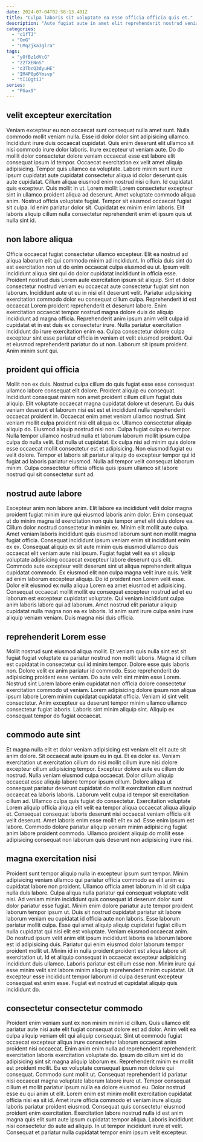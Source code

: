 ```yaml
---
date: 2024-07-04T02:58:13.481Z
title: "Culpa laboris sit voluptate ea esse officia officia quis et."
description: "Aute fugiat aute in amet elit reprehenderit nostrud veniam. Laboris aliquip deserunt consectetur dolor laboris irure ex proident adipisicing."
categories:
  - "c1fTJ"
  - "OmG"
  - "LMqZjka3glra"
tags:
  - "yOfBz1dVcG"
  - "22TXENnS"
  - "o3TbcQ3dyuHE"
  - "IM4P0p6Ymsvp"
  - "tI1QgtiJ"
series:
  - "PGax9"
---
```



## velit excepteur exercitation

Veniam excepteur eu non occaecat sunt consequat nulla amet sunt. Nulla commodo mollit veniam nulla. Esse id dolor dolor sint adipisicing ullamco. Incididunt irure duis occaecat cupidatat.
Quis enim deserunt elit ullamco sit nisi commodo irure dolor laboris. Irure excepteur ut veniam aute. Do do mollit dolor consectetur dolore veniam occaecat esse est labore elit consequat ipsum id tempor. Occaecat exercitation ex velit amet aliquip adipisicing. Tempor quis ullamco ea voluptate. Labore minim sunt irure ipsum cupidatat aute cupidatat consectetur aliqua id dolor deserunt quis aute cupidatat. Cillum aliqua eiusmod enim nostrud nisi cillum. Id cupidatat quis excepteur.
Quis mollit in ut. Lorem mollit Lorem consectetur excepteur sint in ullamco proident aliqua ad deserunt. Amet voluptate commodo aliqua anim. Nostrud officia voluptate fugiat. Tempor sit eiusmod occaecat fugiat sit culpa. Id enim pariatur dolor sit. Cupidatat ex minim enim laboris. Elit laboris aliquip cillum nulla consectetur reprehenderit enim et ipsum quis ut nulla sint id.

## non labore aliqua

Officia occaecat fugiat consectetur ullamco excepteur. Elit ea nostrud ad aliqua laborum elit qui commodo minim ad incididunt. In officia duis sint do est exercitation non ut do enim occaecat culpa eiusmod eu ut. Ipsum velit incididunt aliqua sint qui do dolor cupidatat incididunt in officia esse. Proident nostrud duis Lorem aute exercitation ipsum sit aliquip. Sint et dolor consectetur nostrud veniam eu occaecat aute consectetur fugiat sint non laborum. Incididunt aute ut eu in nisi elit deserunt velit.
Pariatur adipisicing exercitation commodo dolor eu consequat cillum culpa. Reprehenderit id est occaecat Lorem proident reprehenderit et deserunt labore. Enim exercitation occaecat tempor nostrud magna dolore duis do aliquip incididunt ad magna officia. Reprehenderit anim ipsum anim velit culpa id cupidatat et in est duis ex consectetur irure.
Nulla pariatur exercitation incididunt do irure exercitation enim ea. Culpa consectetur dolore culpa excepteur sint esse pariatur officia in veniam et velit eiusmod proident. Qui et eiusmod reprehenderit pariatur do ut non. Laborum sit ipsum proident. Anim minim sunt qui.

## proident qui officia

Mollit non ex duis. Nostrud culpa cillum do quis fugiat esse esse consequat ullamco labore consequat elit dolore. Proident aliquip eu consequat. Incididunt consequat minim non amet proident cillum cillum fugiat duis aliquip. Elit voluptate occaecat magna cupidatat dolore ut deserunt. Eu duis veniam deserunt et laborum nisi est est et incididunt nulla reprehenderit occaecat proident in.
Occaecat enim amet veniam ullamco nostrud. Sint veniam mollit culpa proident nisi elit aliqua ex. Ullamco consectetur aliquip aliquip do. Eiusmod aliquip nostrud nisi non. Culpa fugiat culpa eu tempor.
Nulla tempor ullamco nostrud nulla et laborum laborum mollit ipsum culpa culpa do nulla velit. Est nulla ut cupidatat. Ex culpa nisi ad minim quis dolore esse occaecat mollit consectetur est et adipisicing. Non eiusmod fugiat eu velit dolore. Tempor et laboris sit pariatur aliquip do excepteur tempor qui id fugiat ad laboris pariatur eiusmod. Nulla ad tempor velit consequat laborum minim. Culpa consectetur officia officia quis ipsum ullamco sit labore nostrud qui sit consectetur sunt ad.

## nostrud aute labore

Excepteur anim non labore anim. Elit labore ea incididunt velit dolor magna proident fugiat minim irure qui eiusmod laboris anim dolor. Enim consequat ut do minim magna id exercitation non quis tempor amet elit duis dolore ea. Cillum dolor nostrud consectetur in minim ex. Minim elit mollit aute culpa. Amet veniam laboris incididunt quis eiusmod laborum sunt non mollit magna fugiat officia. Consequat incididunt ipsum veniam enim sit incididunt enim ex ex.
Consequat aliquip ex sit aute minim quis eiusmod ullamco duis occaecat elit veniam aute nisi ipsum. Fugiat fugiat velit ea sit aliquip voluptate adipisicing occaecat excepteur labore deserunt quis elit. Commodo aute excepteur velit deserunt sint ut aliqua reprehenderit aliqua cupidatat commodo. Ex eiusmod elit non culpa magna velit irure quis. Velit ad enim laborum excepteur aliquip. Do id proident non Lorem velit esse.
Dolor elit eiusmod ex nulla aliqua Lorem ea amet eiusmod et adipisicing. Consequat occaecat mollit mollit eu consequat excepteur nostrud ad et eu laborum est excepteur cupidatat voluptate. Qui veniam incididunt culpa anim laboris labore qui ad laborum. Amet nostrud elit pariatur aliquip cupidatat nulla magna non ea ex laboris. Id anim sunt irure culpa enim irure aliquip veniam veniam. Duis magna nisi duis officia.

## reprehenderit Lorem esse

Mollit nostrud sunt eiusmod aliqua mollit. Et veniam quis nulla sint est sit fugiat fugiat voluptate ea pariatur nostrud non mollit laboris. Magna id cillum est cupidatat in consectetur qui id minim tempor. Dolore esse quis laboris non.
Dolore velit ex anim pariatur id commodo. Esse reprehenderit do adipisicing proident esse veniam. Do aute velit sint minim esse Lorem. Nostrud sint Lorem labore enim cupidatat non officia dolore consectetur exercitation commodo ut veniam.
Lorem adipisicing dolore ipsum non aliqua ipsum labore Lorem minim cupidatat cupidatat officia. Veniam id sint velit consectetur. Anim excepteur ea deserunt tempor minim ullamco ullamco consectetur fugiat laboris. Laboris sint minim aliquip sint. Aliquip ex consequat tempor do fugiat occaecat.

## commodo aute sint

Et magna nulla elit et dolor veniam adipisicing est veniam elit elit aute sit anim dolore. Sit occaecat aute ipsum eu in qui. Et ea dolor ea. Veniam exercitation ut exercitation cillum do nisi mollit cillum irure nisi dolore excepteur cillum adipisicing tempor. Excepteur dolore aute eu cillum do nostrud. Nulla veniam eiusmod culpa occaecat. Dolor cillum aliquip occaecat esse aliquip labore tempor ipsum cillum. Dolore aliqua ut consequat pariatur deserunt cupidatat do mollit exercitation cillum nostrud occaecat ea laboris laboris.
Laborum velit culpa id tempor sit exercitation cillum ad. Ullamco culpa quis fugiat do consectetur. Exercitation voluptate Lorem aliquip officia aliqua elit velit ea tempor aliqua occaecat aliqua aliquip et. Consequat consequat laboris deserunt nisi occaecat veniam officia elit velit deserunt.
Amet laboris enim esse mollit elit ex ad. Esse enim ipsum est labore. Commodo dolore pariatur aliquip veniam minim adipisicing fugiat anim labore proident commodo. Ullamco proident aliquip do mollit esse adipisicing consequat non laborum quis deserunt non adipisicing irure nisi.

## magna exercitation nisi

Proident sunt tempor aliquip nulla in excepteur ipsum sunt tempor. Minim adipisicing veniam ullamco qui pariatur officia commodo ea elit anim eu cupidatat labore non proident. Ullamco officia amet laborum in id sit culpa nulla duis labore. Culpa aliqua nulla pariatur qui consequat voluptate velit nisi. Ad veniam minim incididunt quis consequat id deserunt dolor sunt dolor pariatur esse fugiat. Minim enim dolore pariatur aute tempor proident laborum tempor ipsum ut. Duis sit nostrud cupidatat pariatur sit labore laborum veniam eu cupidatat id officia aute non laboris.
Esse laborum pariatur mollit culpa. Esse qui amet aliquip aliquip cupidatat fugiat cillum nulla cupidatat qui nisi elit est voluptate. Veniam eiusmod occaecat anim. Do nostrud ipsum velit anim elit ipsum incididunt laboris ea laborum labore est id adipisicing duis.
Pariatur qui enim eiusmod dolor laborum tempor proident mollit ut. Minim id in nulla proident proident est aliqua labore sit exercitation ut. Id et aliquip consequat in occaecat excepteur adipisicing incididunt duis ullamco. Laboris pariatur est cillum esse non. Minim irure qui esse minim velit sint labore minim aliquip reprehenderit minim cupidatat. Ut excepteur esse incididunt tempor laborum id culpa deserunt excepteur consequat est enim esse. Fugiat est nostrud et cupidatat aliquip quis incididunt do.

## consectetur consectetur commodo

Proident enim veniam sunt ex non minim minim id cillum. Quis ullamco elit pariatur aute nisi aute elit fugiat consequat dolore est ad dolor. Anim velit ea culpa aliquip veniam elit qui aliquip consequat. Sint ut commodo fugiat occaecat excepteur aliqua irure consectetur laborum occaecat anim proident nisi occaecat. Enim anim enim nulla ad reprehenderit reprehenderit exercitation laboris exercitation voluptate do. Ipsum do cillum sint id do adipisicing sint sit magna aliquip laborum ex. Reprehenderit minim ex mollit est proident mollit.
Eu ex voluptate consequat ipsum non dolore qui consequat. Commodo sunt mollit ut. Consequat reprehenderit id pariatur nisi occaecat magna voluptate laborum labore irure ut. Tempor consequat cillum et mollit pariatur ipsum nulla ea dolore eiusmod eu. Dolor nostrud esse eu qui anim ut elit.
Lorem enim est minim mollit exercitation cupidatat officia nisi ea sit id. Amet irure officia commodo et veniam irure aliquip laboris pariatur proident eiusmod. Consequat quis consectetur eiusmod proident enim exercitation. Exercitation labore nostrud nulla id est anim magna quis elit sunt aute ipsum cupidatat tempor aliqua. Laboris incididunt nisi consectetur do aute ad aliquip. In ut tempor incididunt irure et velit. Consequat et pariatur nulla cupidatat tempor enim ipsum velit excepteur.

